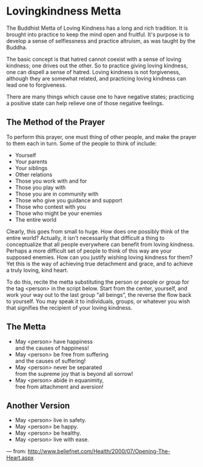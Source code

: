 <div id="wikitext">

Lovingkindness Metta
====================

<span id="excerpt"></span> The Buddhist Metta of Loving Kindness has a
long and rich tradition. It is brought into practice to keep the mind
open and fruitful. It's purpose is to develop a sense of selflessness
and practice altruism, as was taught by the Buddha. <span
id="excerptend"></span>

The basic concept is that hatred cannot coexist with a sense of loving
kindness; one drives out the other. So to practice giving loving
kindness, one can dispell a sense of hatred. Loving kindness is not
forgiveness, although they are somewhat related, and practicing loving
kindness can lead one to forgiveness.

There are many things which cause one to have negative states;
practicing a positive state can help relieve one of those negative
feelings.

<div class="vspace">

</div>

The Method of the Prayer
------------------------

To perform this prayer, one must thing of other people, and make the
prayer to them each in turn. Some of the people to think of include:

-   Yourself
-   Your parents
-   Your siblings
-   Other relations
-   Those you work with and for
-   Those you play with
-   Those you are in community with
-   Those who give you guidance and support
-   Those who contest with you
-   Those who might be your enemies
-   The entire world

Clearly, this goes from small to huge. How does one possibly think of
the entire world? Actually, it isn't necessarily that difficult a thing
to conceptualize that all people everywhere can benefit from loving
kindness. Perhaps a more difficult set of people to think of this way
are your supposed enemies. How can you justify wishing loving kindness
for them? Yet this is the way of achieving true detachment and grace,
and to achieve a truly loving, kind heart.

To do this, recite the metta substituting the person or people or group
for the tag \<person\> in the script below. Start from the center,
yourself, and work your way out to the last group "all beings", the
reverse the flow back to yourself. You may speak it to individuals,
groups, or whatever you wish that signifies the recipient of your loving
kindness.

<div class="vspace">

</div>

The Metta
---------

-   May \<person\> have happiness\
    and the causes of happiness!
-   May \<person\> be free from suffering\
    and the causes of suffering!
-   May \<person\> never be separated\
    from the supreme joy that is beyond all sorrow!
-   May \<person\> abide in equanimity,\
    free from attachment and aversion!

<div class="vspace">

</div>

Another Version
---------------

-   May \<person\> live in safety.
-   May \<person\> be happy.
-   May \<person\> be healthy.
-   May \<person\> live with ease.

<div class="vspace">

</div>

<div class="indent">

— from: <http://www.beliefnet.com/Health/2000/07/Opening-The-Heart.aspx>

</div>

<div class="vspace">

</div>

</div>
